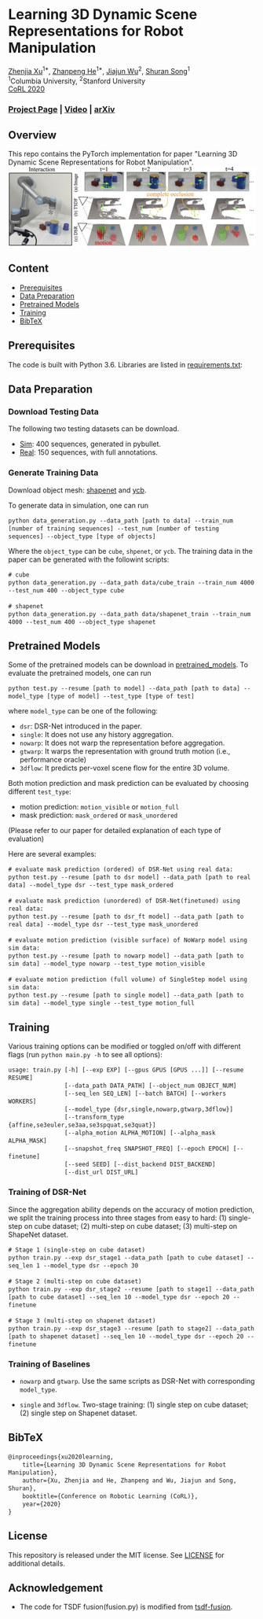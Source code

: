 # Learning 3D Dynamic Scene Representations for Robot Manipulation

[Zhenjia Xu](http://www.zhenjiaxu.com/)<sup>1\*</sup>,
[Zhanpeng He](https://zhanpenghe.github.io/)<sup>1\*</sup>,
[Jiajun Wu](https://jiajunwu.com/)<sup>2</sup>,
[Shuran Song](https://www.cs.columbia.edu/~shurans/)<sup>1</sup>
<br>
<sup>1</sup>Columbia University, <sup>2</sup>Stanford University
<br>
[CoRL 2020](https://www.robot-learning.org/)

### [Project Page](https://dsr-net.cs.columbia.edu/) | [Video](https://youtu.be/GQjYG3nQJ80) | [arXiv](https://arxiv.org/abs/2011.01968)

## Overview
This repo contains the PyTorch implementation for paper "Learning 3D Dynamic Scene Representations for Robot Manipulation".
![teaser](figures/teaser.jpg)

## Content

- [Prerequisites](#prerequisites)
- [Data Preparation](#data-preparation)
- [Pretrained Models](#pretrained-models)
- [Training](#training)
- [BibTeX](#bibtex)

## Prerequisites

The code is built with Python 3.6. Libraries are listed in [requirements.txt](requirements.txt):

## Data Preparation

### Download Testing Data
The following two testing datasets can be download.
- [Sim](https://dsr-net.cs.columbia.edu/download/data/sim_test_data.zip): 400 sequences, generated in pybullet. 
- [Real](https://dsr-net.cs.columbia.edu/download/data/real_test_data.zip): 150 sequences, with full annotations.

### Generate Training Data
Download object mesh: [shapenet](https://dsr-net.cs.columbia.edu/download/object_models/shapenet.zip) and [ycb](https://dsr-net.cs.columbia.edu/download/object_models/ycb.zip).

To generate data in simulation, one can run
```
python data_generation.py --data_path [path to data] --train_num [number of training sequences] --test_num [number of testing sequences] --object_type [type of objects]
```
Where the `object_type` can be `cube`, `shpenet`, or `ycb`.
The training data in the paper can be generated with the followint scripts:
```
# cube
python data_generation.py --data_path data/cube_train --train_num 4000 --test_num 400 --object_type cube

# shapenet
python data_generation.py --data_path data/shapenet_train --train_num 4000 --test_num 400 --object_type shapenet
```

## Pretrained Models
Some of the pretrained models can be download in [pretrained_models](pretrained_models).
To evaluate the pretrained models, one can run
```
python test.py --resume [path to model] --data_path [path to data] --model_type [type of model] --test_type [type of test]
```
where `model_type` can be one of the following:
- `dsr`: DSR-Net introduced in the paper.
- `single`: It does not use any history aggregation.
- `nowarp`: It does not warp the representation before aggregation.
- `gtwarp`: It warps the representation with ground truth motion (i.e., performance oracle)
- `3dflow`: It predicts per-voxel scene flow for the entire 3D volume.

Both motion prediction and mask prediction can be evaluated by choosing different `test_type`:
- motion prediction: `motion_visible` or `motion_full`
- mask prediction: `mask_ordered` or `mask_unordered`

(Please refer to our paper for detailed explanation of each type of evaluation)

Here are several examples:
```
# evaluate mask prediction (ordered) of DSR-Net using real data:
python test.py --resume [path to dsr model] --data_path [path to real data] --model_type dsr --test_type mask_ordered

# evaluate mask prediction (unordered) of DSR-Net(finetuned) using real data:
python test.py --resume [path to dsr_ft model] --data_path [path to real data] --model_type dsr --test_type mask_unordered

# evaluate motion prediction (visible surface) of NoWarp model using sim data:
python test.py --resume [path to nowarp model] --data_path [path to sim data] --model_type nowarp --test_type motion_visible

# evaluate motion prediction (full volume) of SingleStep model using sim data:
python test.py --resume [path to single model] --data_path [path to sim data] --model_type single --test_type motion_full
```


## Training
Various training options can be modified or toggled on/off with different flags (run `python main.py -h` to see all options):
```
usage: train.py [-h] [--exp EXP] [--gpus GPUS [GPUS ...]] [--resume RESUME]
                [--data_path DATA_PATH] [--object_num OBJECT_NUM]
                [--seq_len SEQ_LEN] [--batch BATCH] [--workers WORKERS]
                [--model_type {dsr,single,nowarp,gtwarp,3dflow}]
                [--transform_type {affine,se3euler,se3aa,se3spquat,se3quat}]
                [--alpha_motion ALPHA_MOTION] [--alpha_mask ALPHA_MASK]
                [--snapshot_freq SNAPSHOT_FREQ] [--epoch EPOCH] [--finetune]
                [--seed SEED] [--dist_backend DIST_BACKEND]
                [--dist_url DIST_URL]
```
### Training of DSR-Net
Since the aggregation ability depends on the accuracy of motion prediction, we split the training process into three stages from easy to hard: (1) single-step on cube dataset; (2) multi-step on cube dataset; (3) multi-step on ShapeNet dataset. 
```
# Stage 1 (single-step on cube dataset)
python train.py --exp dsr_stage1 --data_path [path to cube dataset] --seq_len 1 --model_type dsr --epoch 30

# Stage 2 (multi-step on cube dataset)
python train.py --exp dsr_stage2 --resume [path to stage1] --data_path [path to cube dataset] --seq_len 10 --model_type dsr --epoch 20 --finetune

# Stage 3 (multi-step on shapenet dataset)
python train.py --exp dsr_stage3 --resume [path to stage2] --data_path [path to shapenet dataset] --seq_len 10 --model_type dsr --epoch 20 --finetune
```

### Training of Baselines
- `nowarp` and `gtwarp`. Use the same scripts as DSR-Net with corresponding `model_type`.

- `single` and `3dflow`. Two-stage training: (1) single step on cube dataset; (2) single step on Shapenet dataset.

## BibTeX
```
@inproceedings{xu2020learning,
    title={Learning 3D Dynamic Scene Representations for Robot Manipulation},
    author={Xu, Zhenjia and He, Zhanpeng and Wu, Jiajun and Song, Shuran},
    booktitle={Conference on Robotic Learning (CoRL)},
    year={2020}
}
```

## License

This repository is released under the MIT license. See [LICENSE](LICENSE) for additional details.


## Acknowledgement

- The code for TSDF fusion(fusion.py) is modified from [tsdf-fusion](https://github.com/andyzeng/tsdf-fusion).
